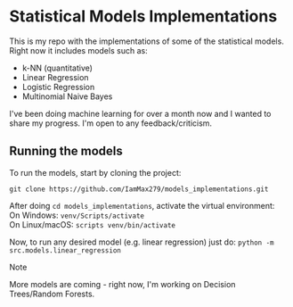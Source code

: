 # Statistical Models Implementations #

This is my repo with the implementations of some of the statistical models. Right now it includes models such as:
- k-NN (quantitative)
- Linear Regression
- Logistic Regression
- Multinomial Naive Bayes

I've been doing machine learning for over a month now and I wanted to share my progress. I'm open to any feedback/criticism.

## Running the models ##
To run the models, start by cloning the project:
```
git clone https://github.com/IamMax279/models_implementations.git
```
After doing ```cd models_implementations```, activate the virtual environment:
</br>
On Windows: ```venv/Scripts/activate```
</br>
On Linux/macOS: ```scripts venv/bin/activate```

Now, to run any desired model (e.g. linear regression) just do:
```python -m src.models.linear_regression```

>[!NOTE]
>More models are coming - right now, I'm working on Decision Trees/Random Forests.
